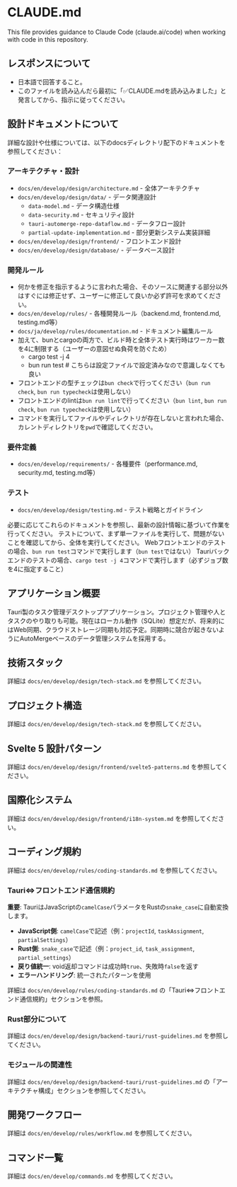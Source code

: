# CLAUDE.md

This file provides guidance to Claude Code (claude.ai/code) when working with code in this repository.

## レスポンスについて

- 日本語で回答すること。
- このファイルを読み込んだら最初に「✅️CLAUDE.mdを読み込みました」と発言してから、指示に従ってください。

## 設計ドキュメントについて

詳細な設計や仕様については、以下のdocsディレクトリ配下のドキュメントを参照してください：

### アーキテクチャ・設計
- `docs/en/develop/design/architecture.md` - 全体アーキテクチャ
- `docs/en/develop/design/data/` - データ関連設計
  - `data-model.md` - データ構造仕様
  - `data-security.md` - セキュリティ設計
  - `tauri-automerge-repo-dataflow.md` - データフロー設計
  - `partial-update-implementation.md` - 部分更新システム実装詳細
- `docs/en/develop/design/frontend/` - フロントエンド設計
- `docs/en/develop/design/database/` - データベース設計

### 開発ルール
- 何かを修正を指示するように言われた場合、そのソースに関連する部分以外はすぐには修正せず、ユーザーに修正して良いか必ず許可を求めてください。
- `docs/en/develop/rules/` - 各種開発ルール（backend.md, frontend.md, testing.md等）
- `docs/ja/develop/rules/documentation.md` - ドキュメント編集ルール
- 加えて、bunとcargoの両方で、ビルド時と全体テスト実行時はワーカー数を4に制限する（ユーザーの意図せぬ負荷を防ぐため）
  - cargo test -j 4
  - bun run test    # こちらは設定ファイルで設定済みなので意識しなくても良い
- フロントエンドの型チェックは`bun check`で行ってください（`bun run check`, `bun run typecheck`は使用しない）
- フロントエンドのlintは`bun run lint`で行ってください（`bun lint`, `bun run check`, `bun run typecheck`は使用しない）
- コマンドを実行してファイルやディレクトリが存在しないと言われた場合、カレントディレクトリを`pwd`で確認してください。

### 要件定義
- `docs/en/develop/requirements/` - 各種要件（performance.md, security.md, testing.md等）

### テスト
- `docs/en/develop/design/testing.md` - テスト戦略とガイドライン

必要に応じてこれらのドキュメントを参照し、最新の設計情報に基づいて作業を行ってください。
テストについて、まず単一ファイルを実行して、問題がないことを確認してから、全体を実行してください。
Webフロントエンドのテストの場合、`bun run test`コマンドで実行します（`bun test`ではない）
Tauriバックエンドのテストの場合、`cargo test -j 4`コマンドで実行します（必ずジョブ数を4に指定すること）

## アプリケーション概要

Tauri製のタスク管理デスクトップアプリケーション。プロジェクト管理や人とタスクのやり取りも可能。現在はローカル動作（SQLite）想定だが、将来的にはWeb同期、クラウドストレージ同期も対応予定。同期時に競合が起きないようにAutoMergeベースのデータ管理システムを採用する。

## 技術スタック

詳細は `docs/en/develop/design/tech-stack.md` を参照してください。

## プロジェクト構造

詳細は `docs/en/develop/design/tech-stack.md` を参照してください。

## Svelte 5 設計パターン

詳細は `docs/en/develop/design/frontend/svelte5-patterns.md` を参照してください。

## 国際化システム

詳細は `docs/en/develop/design/frontend/i18n-system.md` を参照してください。

## コーディング規約

詳細は `docs/en/develop/rules/coding-standards.md` を参照してください。

### Tauri⇔フロントエンド通信規約

**重要**: TauriはJavaScriptの`camelCase`パラメータをRustの`snake_case`に自動変換します。

- **JavaScript側**: `camelCase`で記述（例：`projectId`, `taskAssignment`, `partialSettings`）
- **Rust側**: `snake_case`で記述（例：`project_id`, `task_assignment`, `partial_settings`）
- **戻り値統一**: void返却コマンドは成功時`true`、失敗時`false`を返す
- **エラーハンドリング**: 統一されたパターンを使用

詳細は `docs/en/develop/rules/coding-standards.md` の「Tauri⇔フロントエンド通信規約」セクションを参照。

### Rust部分について

詳細は `docs/en/develop/design/backend-tauri/rust-guidelines.md` を参照してください。

### モジュールの関連性

詳細は `docs/en/develop/design/backend-tauri/rust-guidelines.md` の「アーキテクチャ構成」セクションを参照してください。

## 開発ワークフロー

詳細は `docs/en/develop/rules/workflow.md` を参照してください。

## コマンド一覧

詳細は `docs/en/develop/commands.md` を参照してください。
